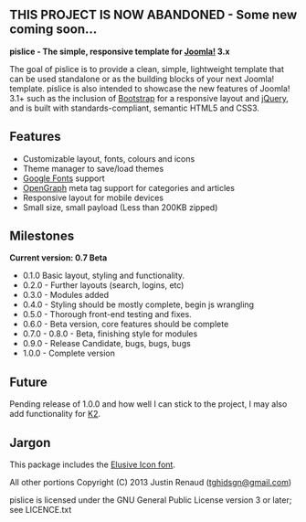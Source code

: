 THIS PROJECT IS NOW ABANDONED - Some new coming soon...
--------------

**pislice - The simple, responsive template for [Joomla!] 3.x**

The goal of pislice is to provide a clean, simple, lightweight template that can be used standalone or as the building blocks of your next Joomla! template.
pislice is also intended to showcase the new features of Joomla! 3.1+ such as the inclusion of [Bootstrap] for a responsive layout and [jQuery], and is built with standards-compliant, semantic HTML5 and CSS3.

Features
--------------

- Customizable layout, fonts, colours and icons
- Theme manager to save/load themes
- [Google Fonts] support
- [OpenGraph] meta tag support for categories and articles
- Responsive layout for mobile devices
- Small size, small payload (Less than 200KB zipped)

Milestones
--------------

**Current version: 0.7 Beta**

- 0.1.0 Basic layout, styling and functionality.
- 0.2.0 - Further layouts (search, logins, etc)
- 0.3.0 - Modules added
- 0.4.0 - Styling should be mostly complete, begin js wrangling
- 0.5.0 - Thorough front-end testing and fixes.
- 0.6.0 - Beta version, core features should be complete
- 0.7.0 - 0.8.0 - Beta, finishing style for modules
- 0.9.0 - Release Candidate, bugs, bugs, bugs
- 1.0.0 - Complete version

Future
--------------

Pending release of 1.0.0 and how well I can stick to the project, I may also add functionality for [K2].

Jargon
--------------

This package includes the [Elusive Icon font]. 

All other portions Copyright (C) 2013 Justin Renaud (tghidsgn@gmail.com)

pislice is licensed under the GNU General Public License version 3 or later; see LICENCE.txt

[Joomla!]: http://www.joomla.org
[Bootstrap]: http://twitter.github.com/bootstrap/
[jQuery]: http://www.jquery.com
[K2]: http://getk2.org
[Elusive Icon font]:https://github.com/aristath/elusive-iconfont
[Google Fonts]:http://www.google.com/fonts/
[OpenGraph]:http://ogp.me/
